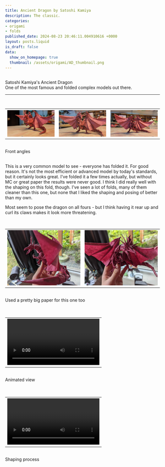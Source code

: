 ```yaml
---
title: Ancient Dragon by Satoshi Kamiya
description: The classic.
categories:
- origami
- folds
published_date: 2024-08-23 20:46:11.004910616 +0000
layout: posts.liquid
is_draft: false
data:
  show_on_homepage: true
  thumbnail: /assets/origami/AD_thumbnail.png
---
```

<div class = "blog-post">
<br>
<div class = "title">
Satoshi Kamiya's Ancient Dragon
</div>

<div class = "page-summary">
One of the most famous and folded complex models out there. 
</div>
<hr>

<div class = "bg-div">
<br>
<table class = "image-table">
<th><img src="/assets/origami/AD3.png"></th>
<th><img src="/assets/origami/AD4.png"></th>
<th><img src="/assets/origami/AD5.png"></th>
</table>
<br>
Front angles
<br>
<br>
</div>

This is a very common model to see - everyone has folded it. For good reason. It's not the most efficient or advanced model by today's standards, but it certainly looks great. I've folded it a few times actually, but without MC or great paper the results were never good. I think I did really well with the shaping on this fold, though. I've seen a lot of folds, many of them cleaner than this one, but none that I liked the shaping and posing of better than my own.  

Most seem to pose the dragon on all fours - but I think having it rear up and curl its claws makes it look more threatening. 
<div class = "bg-div">
<br>
<table class = "image-table">
<th><img src="/assets/origami/AD1.jpg"></th>
<th><img src="/assets/origami/AD2.jpg"></th>
</table>
<br>
Used a pretty big paper for this one too
<br>
<br>
</div>

<div class = "bg-div">
<br>
<table class = "image-table">
<th><video controls autoplay src="/assets/origami/AD.mp4"></th>
</table>
<br>
Animated view
<br>
<br>
</div>

<div class = "bg-div">
<br>
<table class = "image-table">
<th><video controls autoplay src="/assets/origami/AD_fold2.mp4"></th>
</table>
<br>
Shaping process
<br>
<br>
</div>

</div>